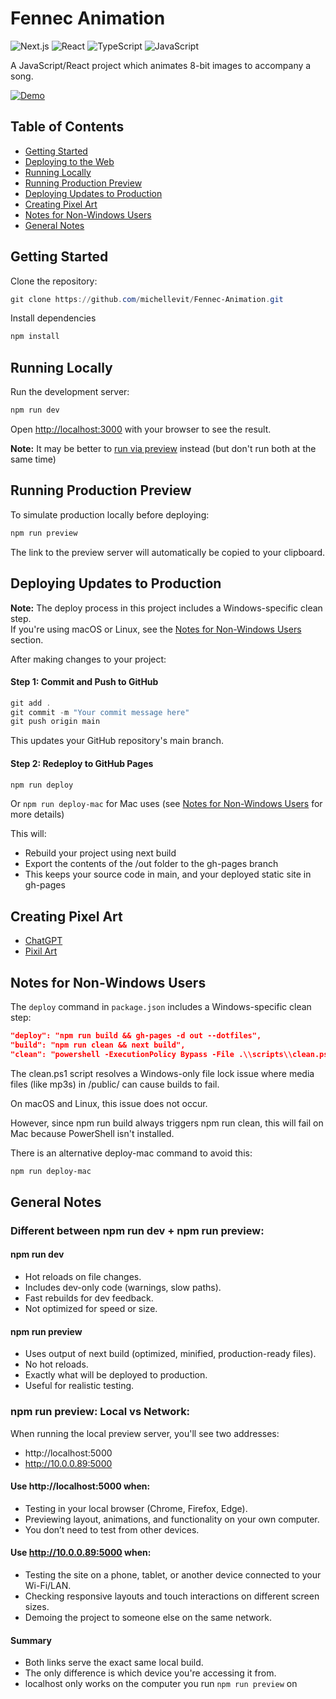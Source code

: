 # Fennec Animation

![Next.js](https://img.shields.io/badge/Next.js-15.3.1-black?style=flat-square&logo=next.js)
![React](https://img.shields.io/badge/React-19.0.0-61dafb?style=flat-square&logo=react)
![TypeScript](https://img.shields.io/badge/TypeScript-5.0-blue?style=flat-square&logo=typescript)
![JavaScript](https://img.shields.io/badge/JavaScript-ES2022-yellow?style=flat-square&logo=javascript)

A JavaScript/React project which animates 8-bit images to accompany a song.

[![Demo](https://img.shields.io/badge/DEMO-004596?style=for-the-badge)](https://fennec.michellef.dev)

## Table of Contents

- [Getting Started](#getting-started)
- [Deploying to the Web](./docs/deploying-to-the-web.md)
- [Running Locally](#running-locally)
- [Running Production Preview](#running-production-preview)
- [Deploying Updates to Production](#deploying-updates-to-production)
- [Creating Pixel Art](#creating-pixel-art)
- [Notes for Non-Windows Users](#notes-for-non-windows-users)
- [General Notes](#general-notes)
<!-- [To Do](#to-do) -->

## Getting Started

Clone the repository:

```powershell
git clone https://github.com/michellevit/Fennec-Animation.git
```

Install dependencies

```powershell
npm install
```

## Running Locally

Run the development server:

```powershell
npm run dev
```

Open [http://localhost:3000](http://localhost:3000) with your browser to see the result.

**Note:** It may be better to [run via preview](#running-production-preview) instead (but don't run both at the same time)

## Running Production Preview

To simulate production locally before deploying:

```powershell
npm run preview
```

The link to the preview server will automatically be copied to your clipboard.

## Deploying Updates to Production

**Note:** The deploy process in this project includes a Windows-specific clean step.  
If you're using macOS or Linux, see the [Notes for Non-Windows Users](#notes-for-non-windows-users) section.

After making changes to your project:

#### Step 1: Commit and Push to GitHub

```powershell
git add .
git commit -m "Your commit message here"
git push origin main
```

This updates your GitHub repository's main branch.

#### Step 2: Redeploy to GitHub Pages

```powershell
npm run deploy
```

Or `npm run deploy-mac` for Mac uses (see [Notes for Non-Windows Users](#notes-for-non-windows-users) for more details)

This will:

- Rebuild your project using next build
- Export the contents of the /out folder to the gh-pages branch
- This keeps your source code in main, and your deployed static site in gh-pages

## Creating Pixel Art

- [ChatGPT](https://openai.com/index/chatgpt/)
- [Pixil Art](https://www.pixilart.com/)

## Notes for Non-Windows Users

The `deploy` command in `package.json` includes a Windows-specific clean step:

```json
"deploy": "npm run build && gh-pages -d out --dotfiles",
"build": "npm run clean && next build",
"clean": "powershell -ExecutionPolicy Bypass -File .\\scripts\\clean.ps1"
```

The clean.ps1 script resolves a Windows-only file lock issue where media files (like mp3s) in /public/ can cause builds to fail.

On macOS and Linux, this issue does not occur.

However, since npm run build always triggers npm run clean, this will fail on Mac because PowerShell isn't installed.

There is an alternative deploy-mac command to avoid this:

```bash
npm run deploy-mac
```

## General Notes

### Different between npm run dev + npm run preview:

#### npm run dev

- Hot reloads on file changes.
- Includes dev-only code (warnings, slow paths).
- Fast rebuilds for dev feedback.
- Not optimized for speed or size.

#### npm run preview

- Uses output of next build (optimized, minified, production-ready files).
- No hot reloads.
- Exactly what will be deployed to production.
- Useful for realistic testing.

### npm run preview: Local vs Network:

When running the local preview server, you'll see two addresses:

- http://localhost:5000
- http://10.0.0.89:5000

#### Use http://localhost:5000 when:

- Testing in your local browser (Chrome, Firefox, Edge).
- Previewing layout, animations, and functionality on your own computer.
- You don’t need to test from other devices.

#### Use http://10.0.0.89:5000 when:

- Testing the site on a phone, tablet, or another device connected to your Wi-Fi/LAN.
- Checking responsive layouts and touch interactions on different screen sizes.
- Demoing the project to someone else on the same network.

#### Summary

- Both links serve the exact same local build.
- The only difference is which device you're accessing it from.
- localhost only works on the computer you run `npm run preview` on

<!--

🛠️ TODO
-----------------------------------
- Create start/end sprite images
- Configure sprite canvas size + location
- How to modify sprite speed + run until last 3 seconds
- Create side-scroll background .png + configure
- Create side-scroll foreground elements .png + configure
- Create side-scroll sky + configure
- Create sky elements .png (sun, moon, clouds, stars) + configure
- Add customizable controls
- Add instructions
- Attempt local + prod deploy with Mac

-->
